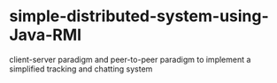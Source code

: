# simple-distributed-system-using-Java-RMI
client-server paradigm and peer-to-peer paradigm to implement a simplified tracking and chatting system
